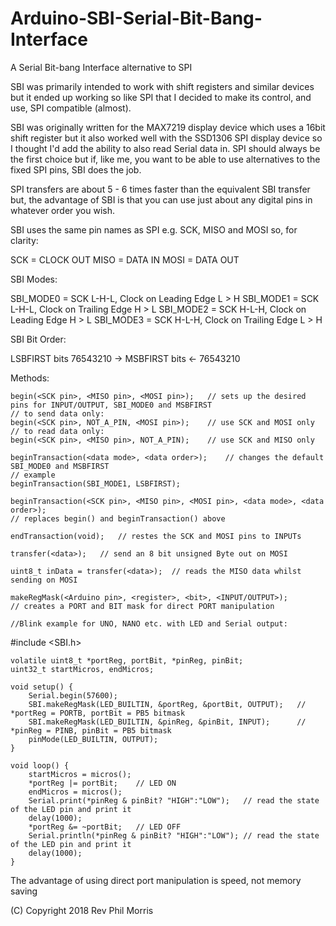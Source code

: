 # Arduino-SBI-Serial-Bit-Bang-Interface
A Serial Bit-bang Interface alternative to SPI

SBI was primarily intended to work with shift registers and similar devices but it ended up working so like SPI that I decided to make its control, and use, SPI compatible (almost).
		
SBI was originally written for the MAX7219 display device which uses a 16bit shift register	but it also worked well with the SSD1306 SPI display device so I thought I'd add the ability to	also read Serial data in. SPI should always be the first choice but if, like me, you want to be able to use alternatives to the fixed SPI pins, SBI does the job.

SPI transfers are about 5 - 6 times faster than the equivalent SBI transfer but, the advantage of SBI is that you can use just about any digital pins in whatever order you wish.

SBI uses the same pin names as SPI e.g. SCK, MISO and MOSI so, for clarity:

   SCK = CLOCK OUT
  MISO = DATA IN
  MOSI = DATA OUT

  SBI Modes:

SBI_MODE0 = SCK L-H-L, Clock on Leading Edge L > H
SBI_MODE1 = SCK L-H-L, Clock on Trailing Edge H > L
SBI_MODE2 = SCK H-L-H, Clock on Leading Edge H > L
SBI_MODE3 = SCK H-L-H, Clock on Trailing Edge L > H

  SBI Bit Order:

  LSBFIRST  bits 76543210 ->
  MSBFIRST  bits <- 76543210
		
  Methods:
		
	begin(<SCK pin>, <MISO pin>, <MOSI pin>);	// sets up the desired pins for INPUT/OUTPUT, SBI_MODE0 and MSBFIRST
	// to send data only:
	begin(<SCK pin>, NOT_A_PIN, <MOSI pin>);	// use SCK and MOSI only
	// to read data only:
	begin(<SCK pin>, <MISO pin>, NOT_A_PIN);	// use SCK and MISO only
		
	beginTransaction(<data mode>, <data order>);	// changes the default SBI_MODE0 and MSBFIRST
	// example
	beginTransaction(SBI_MODE1, LSBFIRST);
		
	beginTransaction(<SCK pin>, <MISO pin>, <MOSI pin>, <data mode>, <data order>);
	// replaces begin() and beginTransaction() above
		
	endTransaction(void);	// restes the SCK and MOSI pins to INPUTs
		
	transfer(<data>);	// send an 8 bit unsigned Byte out on MOSI
		
	uint8_t inData = transfer(<data>);	// reads the MISO data whilst sending on MOSI
		
	makeRegMask(<Arduino pin>, <register>, <bit>, <INPUT/OUTPUT>);
	// creates a PORT and BIT mask for direct PORT manipulation

	//Blink example for UNO, NANO etc. with LED and Serial output:
		
  #include <SBI.h>
		
	volatile uint8_t *portReg, portBit, *pinReg, pinBit;
	uint32_t startMicros, endMicros;
		
	void setup() {
		Serial.begin(57600);
		SBI.makeRegMask(LED_BUILTIN, &portReg, &portBit, OUTPUT);	// *portReg = PORTB, portBit = PB5 bitmask
		SBI.makeRegMask(LED_BUILTIN, &pinReg, &pinBit, INPUT);		// *pinReg = PINB, pinBit = PB5 bitmask
		pinMode(LED_BUILTIN, OUTPUT);
	}
		
	void loop() {
		startMicros = micros();
		*portReg |= portBit;	// LED ON
		endMicros = micros();
		Serial.print(*pinReg & pinBit? "HIGH":"LOW");	// read the state of the LED pin and print it
		delay(1000);
		*portReg &= ~portBit;	// LED OFF
		Serial.println(*pinReg & pinBit? "HIGH":"LOW");	// read the state of the LED pin and print it
		delay(1000);
	}
		
The advantage of using direct port manipulation is speed, not memory saving 

(C) Copyright 2018 Rev Phil Morris
